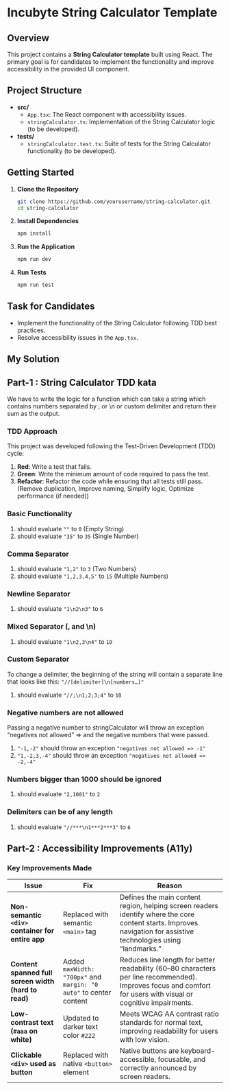 # Incubyte String Calculator Template

## Overview

This project contains a **String Calculator template** built using React. The primary goal is for candidates to implement the functionality and improve accessibility in the provided UI component.

## Project Structure

- **src/**
  - `App.tsx`: The React component with accessibility issues.
  - `stringCalculator.ts`: Implementation of the String Calculator logic (to be developed).
- **tests/**
  - `stringCalculator.test.ts`: Suite of tests for the String Calculator functionality (to be developed).

## Getting Started

1. **Clone the Repository**

   ```bash
   git clone https://github.com/yourusername/string-calculator.git
   cd string-calculator
   ```

2. **Install Dependencies**

   ```bash
   npm install
   ```

3. **Run the Application**

   ```bash
   npm run dev
   ```

4. **Run Tests**

   ```bash
   npm run test
   ```

## Task for Candidates

- Implement the functionality of the String Calculator following TDD best practices.
- Resolve accessibility issues in the `App.tsx`.

## My Solution

## Part-1 : String Calculator TDD kata

We have to write the logic for a function which can take a string which contains numbers separated by , or \n or custom delimiter and return their sum as the output.

### TDD Approach

This project was developed following the Test-Driven Development (TDD) cycle:

1. **Red**: Write a test that fails.
2. **Green**: Write the minimum amount of code required to pass the test.
3. **Refactor**: Refactor the code while ensuring that all tests still pass. (Remove duplication, Improve naming, Simplify logic, Optimize performance (if needed))

### Basic Functionality

1. should evaluate `""` to `0` (Empty String)
2. should evaluate `"35"` to `35` (Single Number)

### Comma Separator

1. should evaluate `"1,2"` to `3` (Two Numbers)
2. should evaluate `"1,2,3,4,5'` to `15` (Multiple Numbers)

### Newline Separator

1. should evaluate `"1\n2\n3"` to `6`

### Mixed Separator (, and \n)

1. should evaluate `"1\n2,3\n4"` to `10`

### Custom Separator

To change a delimiter, the beginning of the string will contain a separate line that looks like this:
`"//[delimiter]\n[numbers…]"`

1. should evaluate `"//;\n1;2;3;4"` to `10`

### Negative numbers are not allowed

Passing a negative number to stringCalculator will throw an exception “negatives not allowed” => and the negative numbers that were passed.

1. `"-1,-2"` should throw an exception `"negatives not allowed => -1"`
2. `"1,-2,3,-4"` should throw an exception `"negatives not allowed => -2,-4"`

### Numbers bigger than 1000 should be ignored

1. should evaluate `"2,1001"` to `2`

### Delimiters can be of any length

1. should evaluate `"//***\n1***2***3"` to `6`

## Part-2 : Accessibility Improvements (A11y)

### Key Improvements Made

| Issue                                                | Fix                                                                | Reason                                                                                                                                                            |
| ---------------------------------------------------- | ------------------------------------------------------------------ | ----------------------------------------------------------------------------------------------------------------------------------------------------------------- |
| **Non-semantic `<div>` container for entire app**    | Replaced with semantic `<main>` tag                                | Defines the main content region, helping screen readers identify where the core content starts. Improves navigation for assistive technologies using “landmarks.” |
| **Content spanned full screen width (hard to read)** | Added `maxWidth: "700px"` and `margin: "0 auto"` to center content | Reduces line length for better readability (60–80 characters per line recommended). Improves focus and comfort for users with visual or cognitive impairments.    |
| **Low-contrast text (`#aaa` on white)**              | Updated to darker text color `#222`                                | Meets WCAG AA contrast ratio standards for normal text, improving readability for users with low vision.                                                          |
| **Clickable `<div>` used as button**                 | Replaced with native `<button>` element                            | Native buttons are keyboard-accessible, focusable, and correctly announced by screen readers.                                                                     |
